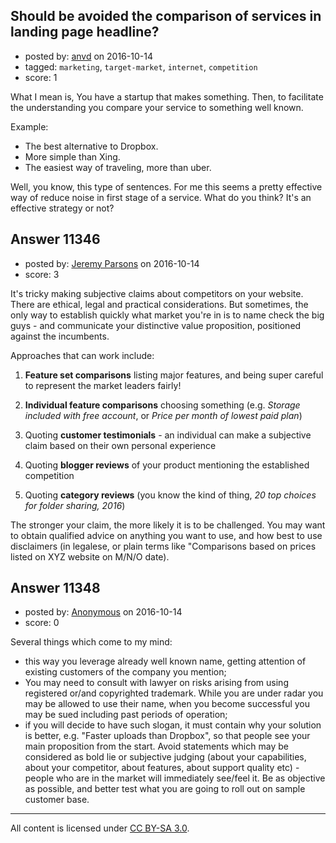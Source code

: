 ## Should be avoided the comparison of services in landing page headline?

- posted by: [anvd](https://stackexchange.com/users/273404/anvd) on 2016-10-14
- tagged: `marketing`, `target-market`, `internet`, `competition`
- score: 1

What I mean is, You have a startup that makes something. Then, to facilitate the understanding you compare your service to something well known.

Example: 

* The best alternative to Dropbox.
* More simple than Xing.
* The easiest way of traveling, more than uber.

Well, you know, this type of sentences. For me this seems a pretty effective way of reduce noise in first stage of a service. What do you think? It's an effective strategy or not?


## Answer 11346

- posted by: [Jeremy Parsons](https://stackexchange.com/users/497810/jeremy-parsons) on 2016-10-14
- score: 3

It's tricky making subjective claims about competitors on your website. There are ethical, legal and practical considerations. But sometimes, the only way to establish quickly what market you're in is to name check the big guys - and communicate your distinctive value proposition, positioned against the incumbents.

Approaches that can work include:

 1. **Feature set comparisons** listing major features, and being super careful to represent the market leaders fairly!

 2. **Individual feature comparisons** choosing something (e.g. *Storage included with free account*, or *Price per month of lowest paid plan*)

 2. Quoting **customer testimonials** - an individual can make a subjective claim based on their own personal experience

 3. Quoting **blogger reviews** of your product mentioning the established competition

 4. Quoting **category reviews** (you know the kind of thing, *20 top choices for folder sharing, 2016*)

The stronger your claim, the more likely it is to be challenged. You may want to obtain qualified advice on anything you want to use, and how best to use disclaimers (in legalese, or plain terms like "Comparisons based on prices listed on XYZ website on M/N/O date).


## Answer 11348

- posted by: [Anonymous](https://stackexchange.com/users/1584111/anonymous) on 2016-10-14
- score: 0

Several things which come to my mind:

- this way you leverage already well known name, getting attention of existing customers of the company you mention;
- You may need to consult with lawyer on risks arising from using registered or/and copyrighted trademark. While you are under radar you may be allowed to use their name, when you become successful you may be sued including past periods of operation;
- if you will decide to have such slogan, it must contain why your solution is better, e.g. "Faster uploads than Dropbox", so that people see your main proposition from the start. Avoid statements which may be considered as bold lie or subjective judging (about your capabilities, about your competitor, about features, about support quality etc) - people who are in the market will immediately see/feel it. Be as objective as possible, and better test what you are going to roll out on sample customer base.



---

All content is licensed under [CC BY-SA 3.0](https://creativecommons.org/licenses/by-sa/3.0/).
